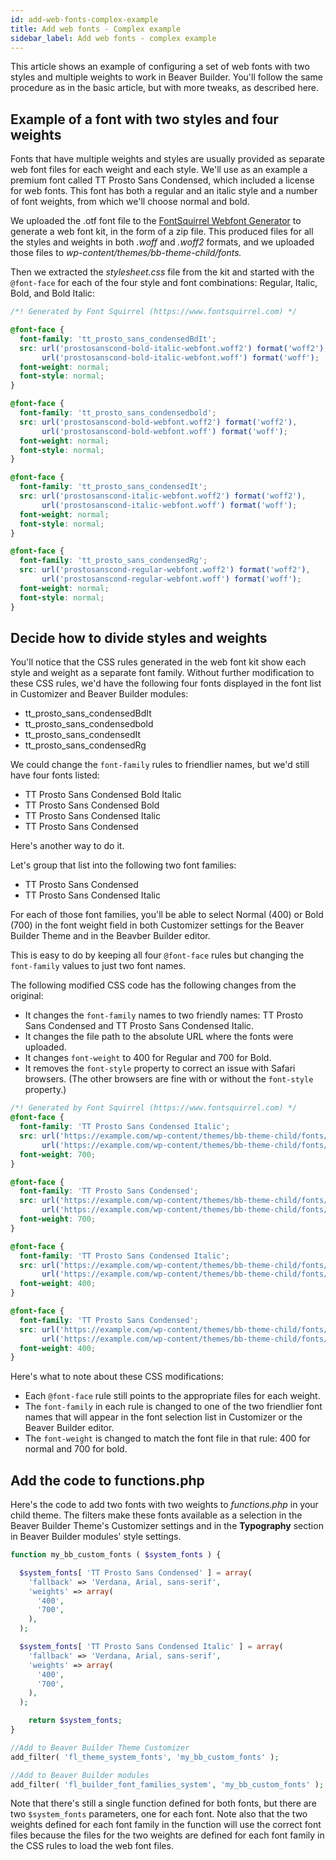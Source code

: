 ```yaml
---
id: add-web-fonts-complex-example
title: Add web fonts - Complex example
sidebar_label: Add web fonts - complex example
---
```


This article shows an example of configuring a set of web fonts with two styles and multiple weights to work in Beaver Builder. You'll follow the same procedure as in the basic article, but with more tweaks, as described here.

## Example of a font with two styles and four weights

Fonts that have multiple weights and styles are usually provided as separate web font files for each weight and each style. We'll use as an example a premium font called TT Prosto Sans Condensed, which included a license for web fonts. This font has both a regular and an italic style and a number of font weights, from which we'll choose normal and bold.

We uploaded the .otf font file to the [FontSquirrel Webfont Generator](https://www.fontsquirrel.com/tools/webfont-generator) to generate a web font kit, in the form of a zip file. This produced files for all the styles and weights in both _.woff_ and _.woff2_ formats, and we uploaded those files to _wp-content/themes/bb-theme-child/fonts._

Then we extracted the _stylesheet.css_ file from the kit and started with the `@font-face` for each of the four style and font combinations: Regular, Italic, Bold, and Bold Italic:

```css
/*! Generated by Font Squirrel (https://www.fontsquirrel.com) */

@font-face {
  font-family: 'tt_prosto_sans_condensedBdIt';
  src: url('prostosanscond-bold-italic-webfont.woff2') format('woff2'),
       url('prostosanscond-bold-italic-webfont.woff') format('woff');
  font-weight: normal;
  font-style: normal;
}

@font-face {
  font-family: 'tt_prosto_sans_condensedbold';
  src: url('prostosanscond-bold-webfont.woff2') format('woff2'),
       url('prostosanscond-bold-webfont.woff') format('woff');
  font-weight: normal;
  font-style: normal;
}

@font-face {
  font-family: 'tt_prosto_sans_condensedIt';
  src: url('prostosanscond-italic-webfont.woff2') format('woff2'),
       url('prostosanscond-italic-webfont.woff') format('woff');
  font-weight: normal;
  font-style: normal;
}

@font-face {
  font-family: 'tt_prosto_sans_condensedRg';
  src: url('prostosanscond-regular-webfont.woff2') format('woff2'),
       url('prostosanscond-regular-webfont.woff') format('woff');
  font-weight: normal;
  font-style: normal;
}
```

## Decide how to divide styles and weights

You'll notice that the CSS rules generated in the web font kit show each style and weight as a separate font family. Without further modification to these CSS rules, we'd have the following four fonts displayed in the font list in Customizer and Beaver Builder modules:

  * tt_prosto_sans_condensedBdIt
  * tt_prosto_sans_condensedbold
  * tt_prosto_sans_condensedIt
  * tt_prosto_sans_condensedRg

We could change the `font-family` rules to friendlier names, but we'd still have four fonts listed:

  * TT Prosto Sans Condensed Bold Italic
  * TT Prosto Sans Condensed Bold
  * TT Prosto Sans Condensed Italic
  * TT Prosto Sans Condensed

Here's another way to do it.

Let's group that list into the following two font families:

  * TT Prosto Sans Condensed
  * TT Prosto Sans Condensed Italic

For each of those font families, you'll be able to select Normal (400) or Bold (700) in the font weight field in both Customizer settings for the Beaver Builder Theme and in the Beavber Builder editor.

This is easy to do by keeping all four `@font-face` rules but changing the `font-family` values to just two font names.

The following modified CSS code has the following changes from the original:

  * It changes the `font-family` names to two friendly names: TT Prosto Sans Condensed and TT Prosto Sans Condensed Italic.
  * It changes the file path to the absolute URL where the fonts were uploaded.
  * It changes `font-weight` to 400 for Regular and 700 for Bold.
  * It removes the `font-style` property to correct an issue with Safari browsers. (The other browsers are fine with or without the `font-style` property.)

  ```css
  /*! Generated by Font Squirrel (https://www.fontsquirrel.com) */
  @font-face {
    font-family: 'TT Prosto Sans Condensed Italic';
    src: url('https://example.com/wp-content/themes/bb-theme-child/fonts/prostosanscond-bold-italic-webfont.woff2') format('woff2'),
         url('https://example.com/wp-content/themes/bb-theme-child/fonts/prostosanscond-bold-italic-webfont.woff') format('woff');
    font-weight: 700;
  }

  @font-face {
    font-family: 'TT Prosto Sans Condensed';
    src: url('https://example.com/wp-content/themes/bb-theme-child/fonts/prostosanscond-bold-webfont.woff2') format('woff2'),
         url('https://example.com/wp-content/themes/bb-theme-child/fonts/prostosanscond-bold-webfont.woff') format('woff');
    font-weight: 700;
  }

  @font-face {
    font-family: 'TT Prosto Sans Condensed Italic';
    src: url('https://example.com/wp-content/themes/bb-theme-child/fonts/prostosanscond-italic-webfont.woff2') format('woff2'),
         url('https://example.com/wp-content/themes/bb-theme-child/fonts/prostosanscond-italic-webfont.woff') format('woff');
    font-weight: 400;
  }

  @font-face {
    font-family: 'TT Prosto Sans Condensed';
    src: url('https://example.com/wp-content/themes/bb-theme-child/fonts/prostosanscond-regular-webfont.woff2') format('woff2'),
         url('https://example.com/wp-content/themes/bb-theme-child/fonts/prostosanscond-regular-webfont.woff') format('woff');
    font-weight: 400;
  }
  ```

Here's what to note about these CSS modifications:

  * Each `@font-face` rule still points to the appropriate files for each weight.
  * The `font-family` in each rule is changed to one of the two friendlier font names that will appear in the font selection list in Customizer or the Beaver Builder editor.
  * The `font-weight` is changed to match the font file in that rule: 400 for normal and 700 for bold.

## Add the code to functions.php

Here's the code to add two fonts with two weights to _functions.php_ in your child theme. The filters make these fonts available as a selection in the Beaver Builder Theme's Customizer settings and in the **Typography** section in Beaver Builder modules' style settings.

```php
function my_bb_custom_fonts ( $system_fonts ) {

  $system_fonts[ 'TT Prosto Sans Condensed' ] = array(
    'fallback' => 'Verdana, Arial, sans-serif',
    'weights' => array(
      '400',
      '700',
    ),
  );

  $system_fonts[ 'TT Prosto Sans Condensed Italic' ] = array(
    'fallback' => 'Verdana, Arial, sans-serif',
    'weights' => array(
      '400',
      '700',
    ),
  );

    return $system_fonts;
}

//Add to Beaver Builder Theme Customizer
add_filter( 'fl_theme_system_fonts', 'my_bb_custom_fonts' );

//Add to Beaver Builder modules
add_filter( 'fl_builder_font_families_system', 'my_bb_custom_fonts' );
```

Note that there's still a single function defined for both fonts, but there are two `$system_fonts` parameters, one for each font. Note also that the two weights defined for each font family in the function will use the correct font files because the files for the two weights are defined for each font family in the CSS rules to load the web font files.
